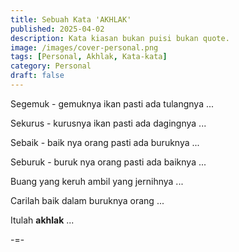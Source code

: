 ```yaml
---
title: Sebuah Kata 'AKHLAK'
published: 2025-04-02
description: Kata kiasan bukan puisi bukan quote.
image: /images/cover-personal.png
tags: [Personal, Akhlak, Kata-kata]
category: Personal
draft: false
---
```


Segemuk - gemuknya ikan pasti ada tulangnya ...

Sekurus - kurusnya ikan pasti ada dagingnya ...

Sebaik - baik nya orang pasti ada buruknya ...

Seburuk - buruk nya orang pasti ada baiknya ...

Buang yang keruh ambil yang jernihnya ...

Carilah baik dalam buruknya orang ...

Itulah __akhlak__ ...

-=-
